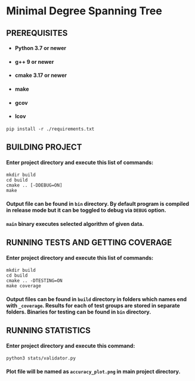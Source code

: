 # Minimal Degree Spanning Tree

## PREREQUISITES
- #### Python 3.7 or newer
- #### g++ 9 or newer
- #### cmake 3.17 or newer
- #### make
- #### gcov
- #### lcov
```
pip install -r ./requirements.txt
```

## BUILDING PROJECT
#### Enter project directory and execute this list of commands:
```
mkdir build
cd build
cmake .. [-DDEBUG=ON]
make
```
#### Output file can be found in ```bin``` directory. By default program is compiled in release mode but it can be toggled to debug via ```DEBUG``` option.

#### ```main``` binary executes selected algorithm of given data.

## RUNNING TESTS AND GETTING COVERAGE
#### Enter project directory and execute this list of commands:
```
mkdir build
cd build
cmake .. -DTESTING=ON
make coverage
```
#### Output files can be found in ```build``` directory in folders which names end with ```_coverage```. Results for each of test groups are stored in separate folders. Binaries for testing can be found in ```bin``` directory. 

## RUNNING STATISTICS
#### Enter project directory and execute this command:
```
python3 stats/validator.py
```
#### Plot file will be named as ```accuracy_plot.png``` in main project directory. 
